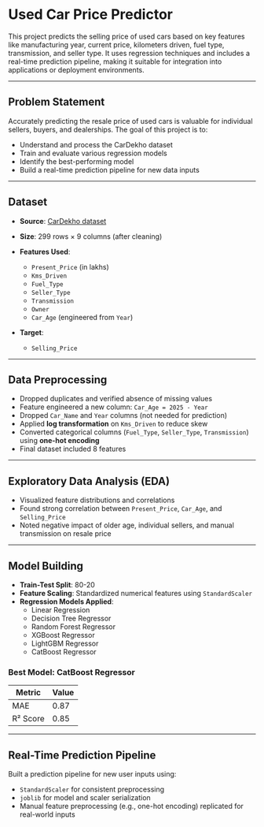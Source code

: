 # Used Car Price Predictor

This project predicts the selling price of used cars based on key features like manufacturing year, current price, kilometers driven, fuel type, transmission, and seller type. It uses regression techniques and includes a real-time prediction pipeline, making it suitable for integration into applications or deployment environments.

---

## Problem Statement

Accurately predicting the resale price of used cars is valuable for individual sellers, buyers, and dealerships. The goal of this project is to:

- Understand and process the CarDekho dataset
- Train and evaluate various regression models
- Identify the best-performing model
- Build a real-time prediction pipeline for new data inputs

---

## Dataset

- **Source**: [CarDekho dataset](https://www.kaggle.com/datasets)
- **Size**: 299 rows × 9 columns (after cleaning)
- **Features Used**:
  - `Present_Price` (in lakhs)
  - `Kms_Driven`
  - `Fuel_Type`
  - `Seller_Type`
  - `Transmission`
  - `Owner`
  - `Car_Age` (engineered from `Year`)

- **Target**:
  - `Selling_Price`

---

## Data Preprocessing

- Dropped duplicates and verified absence of missing values
- Feature engineered a new column: `Car_Age = 2025 - Year`
- Dropped `Car_Name` and `Year` columns (not needed for prediction)
- Applied **log transformation** on `Kms_Driven` to reduce skew
- Converted categorical columns (`Fuel_Type`, `Seller_Type`, `Transmission`) using **one-hot encoding**
- Final dataset included 8 features

---

## Exploratory Data Analysis (EDA)

- Visualized feature distributions and correlations
- Found strong correlation between `Present_Price`, `Car_Age`, and `Selling_Price`
- Noted negative impact of older age, individual sellers, and manual transmission on resale price

---

## Model Building

- **Train-Test Split**: 80-20
- **Feature Scaling**: Standardized numerical features using `StandardScaler`
- **Regression Models Applied**:
  - Linear Regression
  - Decision Tree Regressor
  - Random Forest Regressor
  - XGBoost Regressor
  - LightGBM Regressor
  - CatBoost Regressor

### Best Model: **CatBoost Regressor**

| Metric      | Value  |
|-------------|--------|
| MAE         | 0.87   |
| R² Score    | 0.85   |

---

## Real-Time Prediction Pipeline

Built a prediction pipeline for new user inputs using:

- `StandardScaler` for consistent preprocessing
- `joblib` for model and scaler serialization
- Manual feature preprocessing (e.g., one-hot encoding) replicated for real-world inputs
